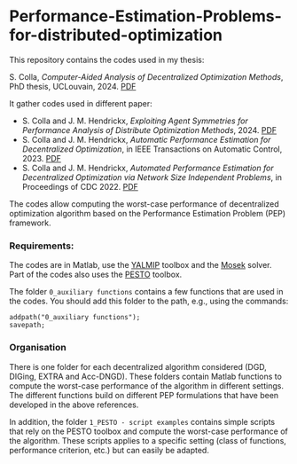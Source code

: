 # Performance-Estimation-Problems-for-distributed-optimization

This repository contains the codes used in my thesis:
    
S. Colla, *Computer-Aided Analysis of Decentralized Optimization Methods*, PhD thesis, UCLouvain, 2024. [PDF](https://dial.uclouvain.be/pr/boreal/object/boreal:291924)


It gather codes used in different paper:
- S. Colla and J. M. Hendrickx, *Exploiting Agent Symmetries for Performance Analysis of Distribute Optimization Methods*, 2024. [PDF](https://arxiv.org/pdf/2403.11724)
- S. Colla and J. M. Hendrickx, *Automatic Performance Estimation for Decentralized Optimization*, in IEEE Transactions on Automatic Control, 2023. [PDF](https://arxiv.org/pdf/2203.05963)
- S. Colla and J. M. Hendrickx, *Automated Performance Estimation for Decentralized Optimization via Network Size Independent Problems*, in Proceedings of CDC 2022. [PDF](https://arxiv.org/pdf/2210.00695)

The codes allow computing the worst-case performance of decentralized optimization algorithm based on the Performance Estimation Problem (PEP) framework. 

### Requirements:
The codes are in Matlab, use the [YALMIP](https://yalmip.github.io/) toolbox and the [Mosek](https://www.mosek.com/) solver. Part of the codes also uses the [PESTO](https://github.com/PerformanceEstimation/Performance-Estimation-Toolbox) toolbox.

The folder `0_auxiliary functions` contains a few functions that are used in the codes. You should add this folder to the path, e.g., using the commands:
```
addpath("0_auxiliary functions");
savepath;
```

### Organisation
There is one folder for each decentralized algorithm considered (DGD, DIGing, EXTRA and Acc-DNGD). These folders contain Matlab functions to compute the worst-case performance of the algorithm in different settings. The different functions build on different PEP formulations that have been developed in the above references.

In addition, the folder `1_PESTO - script examples` contains simple scripts that rely on the PESTO toolbox and compute the worst-case performance of the algorithm. These scripts applies to a specific setting (class of functions, performance criterion, etc.) but can easily be adapted.
